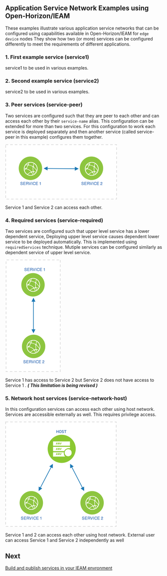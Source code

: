 ## Application Service Network Examples using Open-Horizon/IEAM 
These examples illustrate various application service networks that can be configured using capabilities available in Open-Horizon/IEAM for `edge device` nodes They show how two (or more) services can be configured differently to meet the requirements of different applications.

### 1. First example service (service1)
service1 to be used in various examples.

### 2. Second example service (service2)
service2 to be used in various examples.

### 3. Peer services (service-peer)
Two services are configured such that they are peer to each other and can access each other by their `service-name` alias. This configuration can be extended for more than two services. For this configuration to work each service is deployed separately and then another service (called service-peer in this example) configures them together. 

![](media/service-peer.png)

Service 1 and Service 2 can access each other. 

### 4. Required services (service-required)
Two services are configured such that upper level service has a lower dependent service, Deploying upper level service causes dependent lower service to be deployed automatically. This is implemented using `requiredServices` technique. Mutiple services can be configured similarly as dependent service of upper level service. 

![](media/service-required.png)

Service 1 has access to Service 2 but Service 2 does not have access to Service 1 . ***( This limitation is being revised )***

### 5. Network host services (service-network-host)
In this configuration services can access each other using host network. Services are accessible externally as well. This requires privilege access.

![](media/service-network-host.png)

Service 1 and 2 can access each other using host network. External user can access Service 1 and Service 2 independently as well 

## Next  
[Build and publish services in your IEAM envronment](https://github.com/edgedock/example/blob/master/network/publish)

